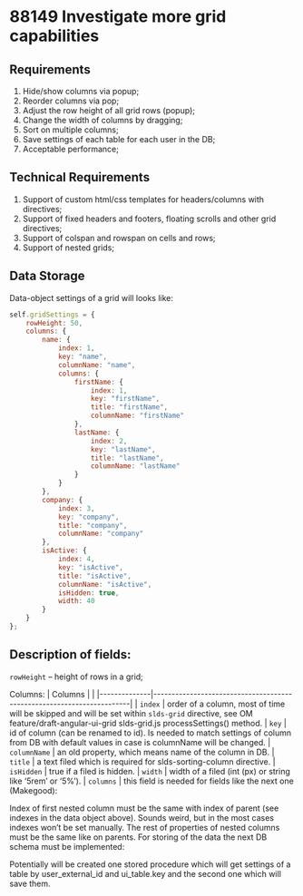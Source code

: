 # 88149 Investigate more grid capabilities

## Requirements

1.  Hide/show columns via popup;
2.  Reorder columns via pop;
3.  Adjust the row height of all grid rows (popup);
4.  Change the width of columns by dragging;
5.  Sort on multiple columns;
6.  Save settings of each table for each user in the DB;
7.  Acceptable performance;

## Technical Requirements

1.  Support of custom html/css templates for headers/columns with directives;
2.  Support of fixed headers and footers, floating scrolls and other grid directives;
3.  Support of colspan and rowspan on cells and rows;
4.  Support of nested grids;

## Data Storage

Data-object settings of a grid will looks like:

```js
self.gridSettings = {
    rowHeight: 50,
    columns: {
        name: {
            index: 1, 
            key: "name", 
            columnName: "name", 
            columns: {
                firstName: { 
                    index: 1, 
                    key: "firstName", 
                    title: "firstName", 
                    columnName: "firstName" 
                },
                lastName: { 
                    index: 2, 
                    key: "lastName", 
                    title: "lastName", 
                    columnName: "lastName" 
                }
            }
        },
        company: { 
            index: 3, 
            key: "company", 
            title: "company", 
            columnName: "company" 
        },
        isActive: { 
            index: 4, 
            key: "isActive", 
            title: "isActive", 
            columnName: "isActive", 
            isHidden: true, 
            width: 40 
        }
    }
};
```

## Description of fields:

`rowHeight` – height of rows in a grid;

Columns:
| Columns      |                                                                       |
|--------------|-----------------------------------------------------------------------|
| `index`      | order of a column, most of time will be skipped and will be set within `slds-grid` directive, see OM feature/draft-angular-ui-grid slds-grid.js processSettings() method.
| `key`        | id of column (can be renamed to id). Is needed to match settings of column from DB with default values in case is columnName will be changed.
| `columnName` | an old property, which means name of the column in DB.
| `title`      | a text filed which is required for slds-sorting-column directive.
| `isHidden`   | true if a filed is hidden.
| `width`      | width of a filed (int (px) or string like ‘5rem’ or ‘5%’).
| `columns`    | this field is needed for fields like the next one (Makegood):


Index of first nested column must be the same with index of parent (see indexes in the data object above). Sounds weird, but in the most cases indexes won’t be set manually. The rest of properties of nested columns must be the same like on parents.
For storing of the data the next DB schema must be implemented:


Potentially will be created one stored procedure which will get settings of a table by user_external_id and ui_table.key and the second one which will save them.
